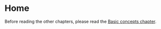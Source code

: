 # Home
Before reading the other chapters, please read the [Basic concepts chapter](./Basic-Concepts.md).